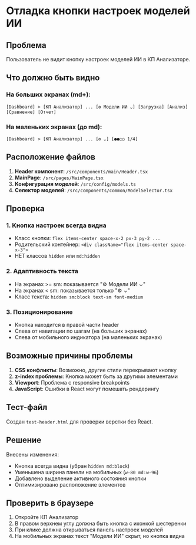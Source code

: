 # Отладка кнопки настроек моделей ИИ

## Проблема
Пользователь не видит кнопку настроек моделей ИИ в КП Анализаторе.

## Что должно быть видно

### На больших экранах (md+):
```
[Dashboard] > [КП Анализатор] ... [⚙️ Модели ИИ ⌄] [Загрузка] [Анализ] [Сравнение] [Отчет]
```

### На маленьких экранах (до md):
```
[Dashboard] > [КП Анализатор] ... [⚙️ ⌄] [●●○○ 1/4]
```

## Расположение файлов

1. **Header компонент**: `/src/components/main/Header.tsx`
2. **MainPage**: `/src/pages/MainPage.tsx` 
3. **Конфигурация моделей**: `/src/config/models.ts`
4. **Селектор моделей**: `/src/components/common/ModelSelector.tsx`

## Проверка

### 1. Кнопка настроек всегда видна
- Класс кнопки: `flex items-center space-x-2 px-3 py-2 ...`
- Родительский контейнер: `<div className="flex items-center space-x-3">`
- НЕТ классов `hidden` или `md:hidden`

### 2. Адаптивность текста
- На экранах >= sm: показывается "⚙️ Модели ИИ ⌄"
- На экранах < sm: показывается только "⚙️ ⌄"
- Класс текста: `hidden sm:block text-sm font-medium`

### 3. Позиционирование
- Кнопка находится в правой части header
- Слева от навигации по шагам (на больших экранах)
- Слева от мобильного индикатора (на маленьких экранах)

## Возможные причины проблемы

1. **CSS конфликты**: Возможно, другие стили перекрывают кнопку
2. **z-index проблемы**: Кнопка может быть за другими элементами
3. **Viewport**: Проблема с responsive breakpoints
4. **JavaScript**: Ошибки в React могут помешать рендерингу

## Тест-файл
Создан `test-header.html` для проверки верстки без React.

## Решение
Внесены изменения:
- Кнопка всегда видна (убран `hidden md:block`)
- Уменьшена ширина панели на мобильных (`w-80 md:w-96`)
- Добавлено выделение активного состояния кнопки
- Оптимизировано расположение элементов

## Проверить в браузере
1. Откройте КП Анализатор
2. В правом верхнем углу должна быть кнопка с иконкой шестеренки
3. При клике должна открываться панель настроек моделей
4. На мобильных экранах текст "Модели ИИ" скрыт, но кнопка видна
